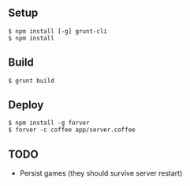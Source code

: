 
Setup
-----

	$ npm install [-g] grunt-cli
	$ npm install


Build
-----

	$ grunt build


Deploy
------

	$ npm install -g forver
	$ forver -c coffee app/server.coffee



TODO
----

* Persist games (they should survive server restart)
